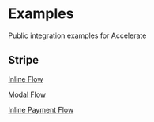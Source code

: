 # Examples

Public integration examples for Accelerate

## Stripe

[Inline Flow](demos/app/integrated/page.tsx)

[Modal Flow](demos/app/modal/page.tsx)

[Inline Payment Flow](demos/app/test/inline-payment/page.tsx)

